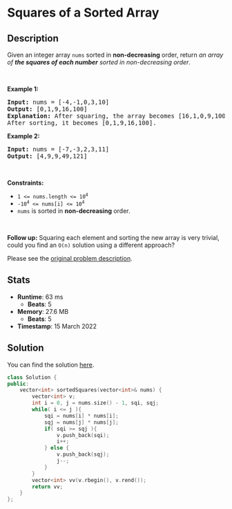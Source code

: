 # Squares of a Sorted Array

## Description

<p>Given an integer array <code>nums</code> sorted in <strong>non-decreasing</strong> order, return <em>an array of <strong>the squares of each number</strong> sorted in non-decreasing order</em>.</p>

<p>&nbsp;</p>
<p><strong class="example">Example 1:</strong></p>

<pre>
<strong>Input:</strong> nums = [-4,-1,0,3,10]
<strong>Output:</strong> [0,1,9,16,100]
<strong>Explanation:</strong> After squaring, the array becomes [16,1,0,9,100].
After sorting, it becomes [0,1,9,16,100].
</pre>

<p><strong class="example">Example 2:</strong></p>

<pre>
<strong>Input:</strong> nums = [-7,-3,2,3,11]
<strong>Output:</strong> [4,9,9,49,121]
</pre>

<p>&nbsp;</p>
<p><strong>Constraints:</strong></p>

<ul>
	<li><code><span>1 &lt;= nums.length &lt;= </span>10<sup>4</sup></code></li>
	<li><code>-10<sup>4</sup> &lt;= nums[i] &lt;= 10<sup>4</sup></code></li>
	<li><code>nums</code> is sorted in <strong>non-decreasing</strong> order.</li>
</ul>

<p>&nbsp;</p>
<strong>Follow up:</strong> Squaring each element and sorting the new array is very trivial, could you find an <code>O(n)</code> solution using a different approach?

Please see the [original problem description](https://leetcode.com/problems/squares-of-a-sorted-array/).

## Stats

- **Runtime**: 63 ms
    - **Beats**: 5
- **Memory**: 27.6 MB
    - **Beats**: 5
- **Timestamp**: 15 March 2022

## Solution

You can find the solution [here](./squares-of-a-sorted-array.cpp).

```cpp
class Solution {
public:
    vector<int> sortedSquares(vector<int>& nums) {
        vector<int> v;
        int i = 0, j = nums.size() - 1, sqi, sqj;
        while( i <= j ){
            sqi = nums[i] * nums[i];
            sqj = nums[j] * nums[j];
            if( sqi >= sqj ){
                v.push_back(sqi);
                i++;
            } else {
                v.push_back(sqj);
                j--;
            }
        }
        vector<int> vv(v.rbegin(), v.rend());
        return vv;
    }
};
```

